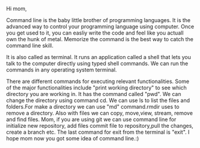 Hi mom,

Command line is the baby little brother of programming languages. It is the advanced way to control your programming language using computer. Once you get used to it, you can easliy write the code and feel like you actuall own the hunk of metal. Memorize the command is the best way to catch the command line skill. 

It is also called as terminal. It runs an application called a shell that lets you talk to the computer directly using typed shell commands. We can run the commands in any operating system terminal.

There are different commands for executing relevant functionalities. Some of the major functionalities include "print working directory" to see which directory you are working in. It has the command called "pwd". We can change the directory using command cd.
We can use ls to list the files and folders.For make a directory we can use "md" command.rmdir uses to remove a directory. Also with files we can copy, move,view, stream, remove and find files. Mom, if you are using git we can use command line for initialize new repository, add files commit file to repository,pull the changes, create a branch etc.  The last command for exit from the terminal is "exit". 
I hope mom now you got some idea of command line.:)


